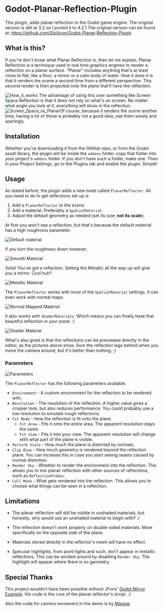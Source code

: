 # Godot-Planar-Reflection-Plugin

This plugin, adds planar reflection to the Godot game engine. The original version is still at 3.2 so I ported it to 4.2.1
The original version can be found at: https://github.com/SIsilicon/Godot-Planar-Reflection-Plugin

## What is this?
If you're don't know what Planar Reflection is, then let me explain. Planar Reflection is a technique used in real time graphics engines to render a reflection on a planar surface. "Planar" includes anything that's at least close to flat; like a floor, a mirror or a calm body of water. How it does it is that it renders the scene a second time from a different perspective. This second render is then projected onto the plane that'll have the reflection.

![How_it_works](pictures/How_it_works.png) The advantage of using this over something like Screen Space Reflection is that it does not rely on what's on screen. No matter what angle you look at it, everything will show in the reflection.
![Screen_Space_vs_Planar](pictures/Screen_Space_vs_Planar.png)Of course, because it renders the scene another time, having a lot of these is probably not a good idea; use them wisely and sparingly.

## Installation

Whether you're downloading it from the GitHub repo, or from the Godot asset library, the plugin will be inside the `addons` folder. copy that folder into your project's `addons` folder. If you don't have such a folder, make one.
Then in your Project Settings, go to the Plugins tab and enable the plugin. Simple!

## Usage

As stated before, the plugin adds a new node called `PlanarReflector`. All you need to do to get reflections set up is

1. Add a `PlanarReflector` to the scene.
2. Add a material. Preferably a `SpatialMaterial`.
3. Adjust the default geometry as needed (set its size; **not its scale**).

At first you won't see a reflection, but that's because the default material has a high roughness parameter.

![Default material](pictures/Default_Material.png)

If you turn the roughness down however,

![Smooth Material](pictures/Smooth_Material.png)

Voila! You've got a reflection. Setting the Metallic all the way up will give you a mirror. Cool huh?

![Metallic Material](pictures/Metallic_Material.png)

The `PlanarReflector` works with most of the `SpatialMaterial` settings. It can even work with normal maps.

![Normal Mapped Material](pictures/Normal_Mapped_Material.png)

It also works with `ShaderMaterials`. Which means you can finally have that beautiful reflection in your pond. :)

![Shader Material](pictures/Shader_Material.png)

What's also great is that the reflections can be previewed directly in the editor, as the pictures above show. Sure the reflection lags behind when you move the camera around, but it's better than nothing. ;)

### Parameters

![Parameters](pictures/Parameters.png)

The `PlanarReflector` has the following parameters available.

* `Environment` - A custom environment for the reflection to be rendered with.
* `Resolution` - The resolution of the reflection. A higher value gives a crispier look, but also reduces performance. You could probably use a low resolution to simulate rough reflections.
* `Fit Mode` - How the reflection is fit onto the plane.
  * `Fit Area` - Fits it onto the entire area. The apparent resolution stays the same.
  * `Fit View` - Fits it into your view. The apparent resolution will change with what part of the plane is visible.
* `Perturb Scale` - How much the plane is distorted by normals.
* `Clip Bias` - How much geometry is rendered beyond the reflection plane. You can increase this in case you start seeing seams caused by normal distortion.
* `Render Sky` - Whether to render the environment into the reflection. This allows you to mix planar reflection with other sources of reflections, such as `ReflectionProbes`.
* `Cull Mask` - What gets rendered into the reflection. This allows you to choose what things can be seen in a reflection.

## Limitations

* The planar reflection will still be visible in unshaded materials, but honestly, why would use an unshaded material to begin with? :/

* The reflection doesn't work properly on double-sided materials. More specifically on the opposite side of the plane.
* Materials stored directly in the reflector's mesh will have no effect.
* Specular highlights, from point lights and such, don't appear in metallic reflections. This can be worked around by disabling `Render Sky`. The highlight will appear where there is no geometry.

## Special Thanks

This project wouldn't have been possible without JFons' [Godot Mirror Example](https://github.com/JFonS/godot-mirror-example). His code is the core of the planar reflector's script. :)

Also the code for camera movement in the demo is by [Maujoe](https://github.com/Maujoe/godot-camera-control).
